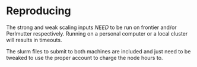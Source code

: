 # Reproducing 

The strong and weak scaling inputs *NEED* to be run on frontier and/or Perlmutter respectively. Running on a personal computer or a
local cluster will results in timeouts. 

The slurm files to submit to both machines are included and just need to be tweaked to use the proper account to charge the node hours to. 
